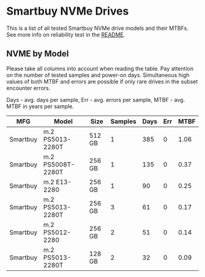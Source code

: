 Smartbuy NVMe Drives
====================

This is a list of all tested Smartbuy NVMe drive models and their MTBFs. See more
info on reliability test in the [README](https://github.com/linuxhw/SMART).

NVME by Model
------------

Please take all columns into account when reading the table. Pay attention on the
number of tested samples and power-on days. Simultaneous high values of both MTBF
and errors are possible if only rare drives in the subset encounter errors.

Days - avg. days per sample,
Err  - avg. errors per sample,
MTBF - avg. MTBF in years per sample.

| MFG       | Model              | Size   | Samples | Days  | Err   | MTBF |
|-----------|--------------------|--------|---------|-------|-------|------|
| Smartbuy  | m.2 PS5013-2280T   | 512 GB | 1       | 385   | 0     | 1.06   |
| Smartbuy  | m.2 PS5008T-2280T  | 256 GB | 1       | 135   | 0     | 0.37   |
| Smartbuy  | m.2 E13-2280       | 256 GB | 1       | 90    | 0     | 0.25   |
| Smartbuy  | m.2 PS5013-2280T   | 256 GB | 3       | 61    | 0     | 0.17   |
| Smartbuy  | m.2 PS5012-2280    | 256 GB | 2       | 51    | 0     | 0.14   |
| Smartbuy  | m.2 PS5013-2280T   | 128 GB | 2       | 32    | 0     | 0.09   |
